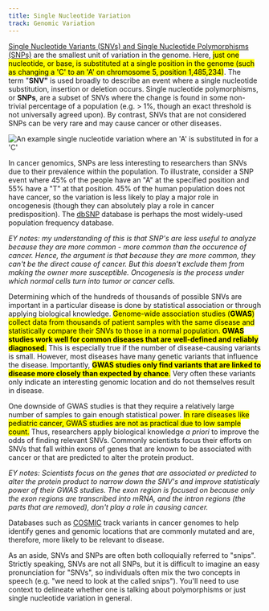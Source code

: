 ```yaml
---
title: Single Nucleotide Variation
track: Genomic Variation
---
```


[Single Nucleotide Variants (SNVs) and Single Nucleotide Polymorphisms
(SNPs)](https://en.wikipedia.org/wiki/Single-nucleotide_polymorphism) are the
smallest unit of variation in the genome. Here, <mark>just one nucleotide, or base, is
substituted at a single position in the genome (such as changing a 'C' to an 'A'
on chromosome 5, position 1,485,234)</mark>. The term "**SNV"** is used broadly to
describe an event where a single nucleotide substitution, insertion or deletion
occurs. Single nucleotide polymorphisms, or **SNPs**, are a subset of SNVs where
the change is found in some non-trivial percentage of a population (e.g. \> 1%,
though an exact threshold is not universally agreed upon). By contrast, SNVs
that are not considered SNPs can be very rare and may cause cancer or other
diseases.

![An example single nucleotide variation where an 'A' is substituted in for a 'C'](../images/2.1-SNV.jpg)

In cancer genomics, SNPs are less interesting to researchers than SNVs due to
their prevalence within the population. To illustrate, consider a SNP event
where 45% of the people have an "A" at the specified position and 55% have a "T"
at that position. 45% of the human population does not have cancer, so the
variation is less likely to play a major role in oncogenesis (though they can
absolutely play a role in cancer predisposition).
The [dbSNP](https://www.ncbi.nlm.nih.gov/snp/) database is perhaps the most
widely-used population frequency database.

*EY notes: my understanding of this is that SNP's are less useful to analyze
because they are more common - more common than the occurence of cancer. Hence,
the argument is that because they are more common, they can't be the direct
cause of cancer. But this doesn't exclude them from making the owner more
susceptible. Oncogenesis is the process under which normal cells turn into tumor
or cancer cells.*

Determining which of the hundreds of thousands of possible SNVs are important in
a particular disease is done by statistical association or through applying
biological knowledge. <mark>Genome-wide association studies (**GWAS**) collect data
from thousands of patient samples with the same disease and statistically
compare their SNVs to those in a normal population. **GWAS studies work well for
common diseases that are well-defined and reliably diagnosed**.</mark> This is especially
true if the number of disease-causing variants is small. However, most diseases
have many genetic variants that influence the disease. Importantly, <mark>**GWAS studies
only find variants that are linked to disease more closely than expected by
chance**.</mark> Very often these variants only indicate an interesting genomic location
and do not themselves result in disease.

One downside of GWAS studies is that they require a relatively large number of
samples to gain enough statistical power. <mark>In rare diseases like pediatric
cancer, GWAS studies are not as practical due to low sample count.</mark> Thus,
researchers apply biological knowledge _a priori_ to improve the odds of finding
relevant SNVs. Commonly scientists focus their efforts on SNVs that fall within
exons of genes that are known to be associated with cancer or that are predicted to
alter the protein product. 

*EY notes: Scientists focus on the genes that are associated or predicted to 
alter the protein product to narrow down the SNV's and improve statisticaly
power of their GWAS studies. The exon region is focused on because only the exon
regions are transcribed into mRNA, and the intron regions (the parts that are
removed), don't play a role in causing cancer.*

Databases such
as [COSMIC](https://cancer.sanger.ac.uk/cosmic) track variants in cancer genomes
to help identify genes and genomic locations that are commonly mutated and are,
therefore, more likely to be relevant to disease.

As an aside, SNVs and SNPs are often both colloquially referred to "snips".
Strictly speaking, SNVs are not all SNPs, but it is difficult to imagine an easy
pronunciation for "SNVs", so individuals often mix the two concepts in speech
(e.g. "we need to look at the called snips"). You'll need to use context to
delineate whether one is talking about polymorphisms or just single nucleotide
variation in general.
